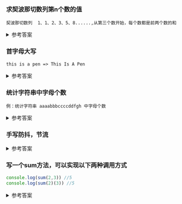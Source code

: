 ### 求契波那切数列第n个数的值

`契波那切数列  1、1、2、3、5、8......,从第三个数开始，每个数都是前两个数的和`

<details>
  <summary>参考答案</summary>

  ```js
  const fibo=(n)=>n>2?fibo(n-1)+fibo(n-2):n;
  ```

</details>

### 首字母大写

`this is a pen => This Is A Pen`

<details>
  <summary>参考答案</summary>

```js
function bigLetter(str){
  return str.toLowerCase().replace(/\b\w+\b/g, function(word){
    return word.substring(0,1).toUpperCase()+word.substring(1);
  });
}
```

</details>

### 统计字符串中字母个数

`例：统计字符串 aaaabbbccccddfgh 中字母个数`

<details>
  <summary>参考答案</summary>

```js
let str='aaaabbbccccddfgh';
let obj={};
Array.from(str).forEach(char=>{
  if(!obj[char]){
    obj[char]={
      count:1,
      name:char
    }
  }else{
    obj[char].count++;
  }
})
let result=Object.values(obj).map(item=>`${item.name}=${item.count}`).join('\n');
console.log(result)
```

</details>

### 手写防抖，节流

<details>
  <summary>参考答案</summary>

```js
//防抖
function debounce(cb,delay=300){
  let timer;
  return function(...args){
    clearTimeout(timer);
    timer=setTimeout(()=>{
      cb.apply(this,args);
    },delay)
  }
}

//节流
function throttle(cb,interval=300){
  let timer;
  return function(...args){
    if(!timer){
      timer = setTimeout(() => {
          fn.apply(this, args);
          timer = null;
      }, interval)
    }
  }
}
```

</details>

### 写一个sum方法，可以实现以下两种调用方式

```js
console.log(sum(2,3)) //5
console.log(sum(2)(3)) //5
```

<details>
  <summary>参考答案</summary>

  ```js
    const sum=function(x,y){
      if(y===undefined){
        return function(y){
          return x+y;
        }
      }else{
        return x+y;
      }
    }
  ```

<details>

